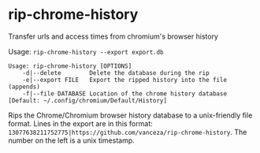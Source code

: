 # rip-chrome-history
Transfer urls and access times from chromium's browser history

Usage: `rip-chrome-history --export export.db`

    Usage: rip-chrome-history [OPTIONS]
        -d|--delete        Delete the database during the rip
        -e|--export FILE   Export the ripped history into the file (appends)
        -f|--file DATABASE Location of the chrome history database [Default: ~/.config/chromium/Default/History]


Rips the Chrome/Chromium browser history database to a unix-friendly file format.
Lines in the export are in this format: `13077638211752775|https://github.com/vanceza/rip-chrome-history`. The number on the left is a unix timestamp.

